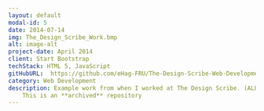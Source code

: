 ```yaml
---
layout: default
modal-id: 5
date: 2014-07-14
img: The_Design_Scribe_Work.bmp
alt: image-alt
project-date: April 2014
client: Start Bootstrap
techStack: HTML 5, JavaScript
gitHubURL:  https://github.com/eHag-FRU/The-Design-Scribe-Web-Development-Work
category: Web Development
description: Example work from when I worked at The Design Scribe. (ALL reffrences to clients have been replaced with generic, non-identifying words or phrases). 
    This is an **archived** repository
---
```

